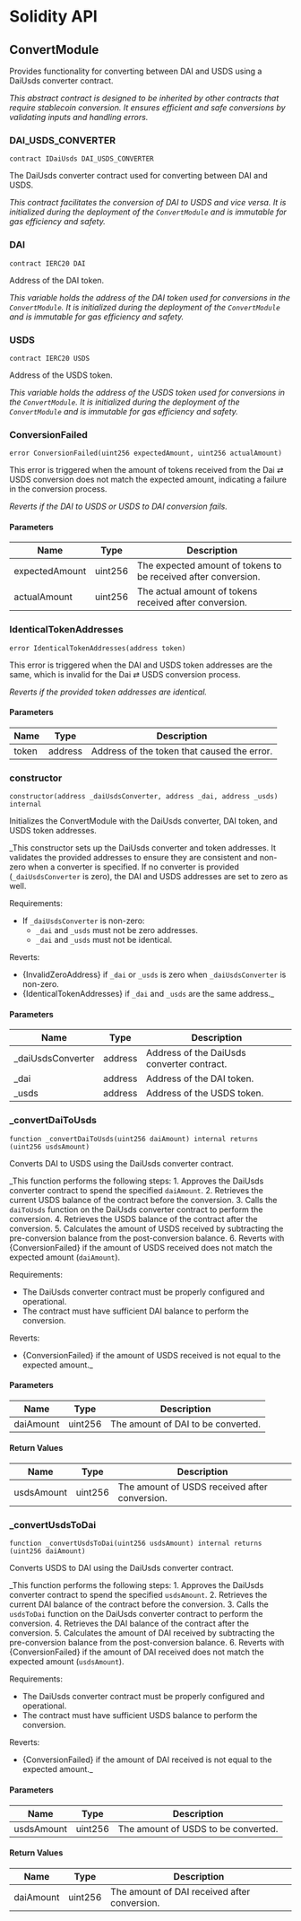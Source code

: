 # Solidity API

## ConvertModule

Provides functionality for converting between DAI and USDS using a DaiUsds converter contract.

_This abstract contract is designed to be inherited by other contracts that require stablecoin conversion.
     It ensures efficient and safe conversions by validating inputs and handling errors._

### DAI_USDS_CONVERTER

```solidity
contract IDaiUsds DAI_USDS_CONVERTER
```

The DaiUsds converter contract used for converting between DAI and USDS.

_This contract facilitates the conversion of DAI to USDS and vice versa. It is initialized
     during the deployment of the `ConvertModule` and is immutable for gas efficiency and safety._

### DAI

```solidity
contract IERC20 DAI
```

Address of the DAI token.

_This variable holds the address of the DAI token used for conversions in the `ConvertModule`.
     It is initialized during the deployment of the `ConvertModule` and is immutable for gas efficiency and safety._

### USDS

```solidity
contract IERC20 USDS
```

Address of the USDS token.

_This variable holds the address of the USDS token used for conversions in the `ConvertModule`.
     It is initialized during the deployment of the `ConvertModule` and is immutable for gas efficiency and safety._

### ConversionFailed

```solidity
error ConversionFailed(uint256 expectedAmount, uint256 actualAmount)
```

This error is triggered when the amount of tokens received from the Dai ⇄ USDS conversion
        does not match the expected amount, indicating a failure in the conversion process.

_Reverts if the DAI to USDS or USDS to DAI conversion fails._

#### Parameters

| Name | Type | Description |
| ---- | ---- | ----------- |
| expectedAmount | uint256 | The expected amount of tokens to be received after conversion. |
| actualAmount | uint256 | The actual amount of tokens received after conversion. |

### IdenticalTokenAddresses

```solidity
error IdenticalTokenAddresses(address token)
```

This error is triggered when the DAI and USDS token addresses are the same,
        which is invalid for the Dai ⇄ USDS conversion process.

_Reverts if the provided token addresses are identical._

#### Parameters

| Name | Type | Description |
| ---- | ---- | ----------- |
| token | address | Address of the token that caused the error. |

### constructor

```solidity
constructor(address _daiUsdsConverter, address _dai, address _usds) internal
```

Initializes the ConvertModule with the DaiUsds converter, DAI token, and USDS token addresses.

_This constructor sets up the DaiUsds converter and token addresses. It validates the provided addresses
     to ensure they are consistent and non-zero when a converter is specified. If no converter is provided
     (`_daiUsdsConverter` is zero), the DAI and USDS addresses are set to zero as well.

Requirements:
- If `_daiUsdsConverter` is non-zero:
  - `_dai` and `_usds` must not be zero addresses.
  - `_dai` and `_usds` must not be identical.

Reverts:
- {InvalidZeroAddress} if `_dai` or `_usds` is zero when `_daiUsdsConverter` is non-zero.
- {IdenticalTokenAddresses} if `_dai` and `_usds` are the same address._

#### Parameters

| Name | Type | Description |
| ---- | ---- | ----------- |
| _daiUsdsConverter | address | Address of the DaiUsds converter contract. |
| _dai | address | Address of the DAI token. |
| _usds | address | Address of the USDS token. |

### _convertDaiToUsds

```solidity
function _convertDaiToUsds(uint256 daiAmount) internal returns (uint256 usdsAmount)
```

Converts DAI to USDS using the DaiUsds converter contract.

_This function performs the following steps:
     1. Approves the DaiUsds converter contract to spend the specified `daiAmount`.
     2. Retrieves the current USDS balance of the contract before the conversion.
     3. Calls the `daiToUsds` function on the DaiUsds converter contract to perform the conversion.
     4. Retrieves the USDS balance of the contract after the conversion.
     5. Calculates the amount of USDS received by subtracting the pre-conversion balance from the post-conversion balance.
     6. Reverts with {ConversionFailed} if the amount of USDS received does not match the expected amount (`daiAmount`).

Requirements:
- The DaiUsds converter contract must be properly configured and operational.
- The contract must have sufficient DAI balance to perform the conversion.

Reverts:
- {ConversionFailed} if the amount of USDS received is not equal to the expected amount._

#### Parameters

| Name | Type | Description |
| ---- | ---- | ----------- |
| daiAmount | uint256 | The amount of DAI to be converted. |

#### Return Values

| Name | Type | Description |
| ---- | ---- | ----------- |
| usdsAmount | uint256 | The amount of USDS received after conversion. |

### _convertUsdsToDai

```solidity
function _convertUsdsToDai(uint256 usdsAmount) internal returns (uint256 daiAmount)
```

Converts USDS to DAI using the DaiUsds converter contract.

_This function performs the following steps:
     1. Approves the DaiUsds converter contract to spend the specified `usdsAmount`.
     2. Retrieves the current DAI balance of the contract before the conversion.
     3. Calls the `usdsToDai` function on the DaiUsds converter contract to perform the conversion.
     4. Retrieves the DAI balance of the contract after the conversion.
     5. Calculates the amount of DAI received by subtracting the pre-conversion balance from the post-conversion balance.
     6. Reverts with {ConversionFailed} if the amount of DAI received does not match the expected amount (`usdsAmount`).

Requirements:
- The DaiUsds converter contract must be properly configured and operational.
- The contract must have sufficient USDS balance to perform the conversion.

Reverts:
- {ConversionFailed} if the amount of DAI received is not equal to the expected amount._

#### Parameters

| Name | Type | Description |
| ---- | ---- | ----------- |
| usdsAmount | uint256 | The amount of USDS to be converted. |

#### Return Values

| Name | Type | Description |
| ---- | ---- | ----------- |
| daiAmount | uint256 | The amount of DAI received after conversion. |

